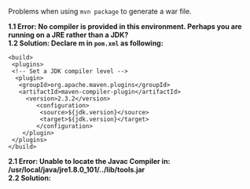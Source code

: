 Problems when using `mvn package` to generate a war file.

**1.1 Error: No compiler is provided in this environment. Perhaps you are running on a JRE rather than a JDK?**  
**1.2 Solution: Declare m in `pom.xml` as following:**
```
<build>
 <plugins>
 <!-- Set a JDK compiler level -->
  <plugin>
   <groupId>org.apache.maven.plugins</groupId>
   <artifactId>maven-compiler-plugin</artifactId>
	 <version>2.3.2</version>
		<configuration>
		 <source>${jdk.version}</source>
		 <target>${jdk.version}</target>
		</configuration>
	</plugin>
 </plugins>
</build>
```  
**2.1 Error: Unable to locate the Javac Compiler in: /usr/local/java/jre1.8.0_101/../lib/tools.jar**  
**2.2 Solution:**


